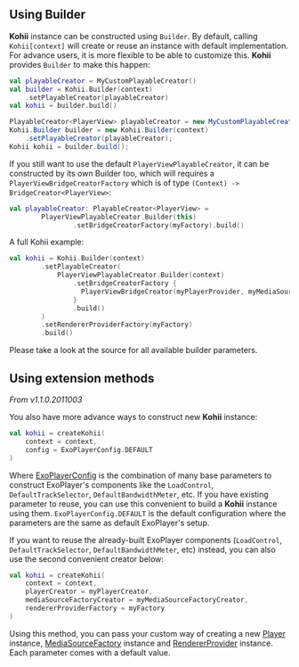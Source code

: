 ## Using Builder

**Kohii** instance can be constructed using `Builder`. By default, calling `Kohii[context]` will create or reuse an instance with default implementation. For advance users, it is more flexible to be able to customize this. **Kohii** provides `Builder` to make this happen:

```Kotlin tab=
val playableCreator = MyCustomPlayableCreator()
val builder = Kohii.Builder(context)
    .setPlayableCreator(playableCreator)
val kohii = builder.build()
```

```Java tab=
PlayableCreator<PlayerView> playableCreator = new MyCustomPlayableCreator();
Kohii.Builder builder = new Kohii.Builder(context)
    .setPlayableCreator(playableCreator);
Kohii kohii = builder.build();
```

If you still want to use the default `PlayerViewPlayableCreator`, it can be constructed by its own Builder too, which will requires a `PlayerViewBridgeCreatorFactory` which is of type `(Context) -> BridgeCreator<PlayerView>`:

```Kotlin tab=
val playableCreator: PlayableCreator<PlayerView> = 
        PlayerViewPlayableCreator.Builder(this)
                .setBridgeCreatorFactory(myFactory).build()
```

A full Kohii example:

```kotlin
val kohii = Kohii.Builder(context)
        .setPlayableCreator(
            PlayerViewPlayableCreator.Builder(context)
                .setBridgeCreatorFactory {
                  PlayerViewBridgeCreator(myPlayerProvider, myMediaSourceFactoryProvider)
                }
                .build()
        )
        .setRendererProviderFactory(myFactory)
        .build()
```

Please take a look at the source for all available builder parameters.

## Using extension methods

_From v1.1.0.2011003_

You also have more advance ways to construct new **Kohii** instance:

```kotlin
val kohii = createKohii(
    context = context,
    config = ExoPlayerConfig.DEFAULT
)
```

Where [ExoPlayerConfig](../api/kohii-exoplayer/kohii.v1.exoplayer/-exo-player-config/) is the combination of many base parameters to construct ExoPlayer's components like the `LoadControl`, `DefaultTrackSelector`, `DefaultBandwidthMeter`, etc. If you have existing parameter to reuse, you can use this convenient to build a **Kohii** instance using them. `ExoPlayerConfig.DEFAULT` is the default configuration where the parameters are the same as default ExoPlayer's setup.

If you want to reuse the already-built ExoPlayer components (`LoadControl`, `DefaultTrackSelector`, `DefaultBandwidthMeter`, etc) instead, you can also use the second convenient creator below:

```kotlin
val kohii = createKohii(
    context = context,
    playerCreator = myPlayerCreator,
    mediaSourceFactoryCreator = myMediaSourceFactoryCreator,
    rendererProviderFactory = myFactory
)
```

Using this method, you can pass your custom way of creating a new [Player](https://exoplayer.dev/doc/reference/com/google/android/exoplayer2/Player.html) instance,
[MediaSourceFactory](https://exoplayer.dev/doc/reference/com/google/android/exoplayer2/source/MediaSourceFactory.html) instance and [RendererProvider](../api/kohii-core/kohii.v1.core/-renderer-provider/) instance. Each parameter comes with a default value.
